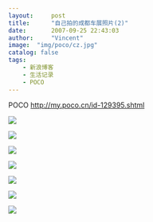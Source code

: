 ```yaml
---
layout:     post
title:      "自己拍的成都车展照片(2)"
date:       2007-09-25 22:43:03
author:     "Vincent"
image:  "img/poco/cz.jpg"
catalog: false
tags:
    - 新浪博客
    - 生活记录
    - POCO
---
```



POCO http://my.poco.cn/id-129395.shtml

![](/img/poco/cz43.jpg)

![](/img/poco/cz41.jpg)

![](/img/poco/cz42.jpg)

![](/img/poco/cz21.jpg)

![](/img/poco/cz22.jpg)

![](/img/poco/cz23.jpg)

![](/img/poco/cz24.jpg)




